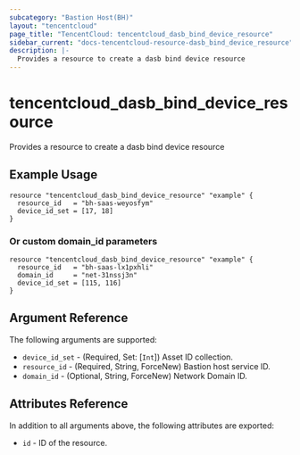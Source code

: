 ```yaml
---
subcategory: "Bastion Host(BH)"
layout: "tencentcloud"
page_title: "TencentCloud: tencentcloud_dasb_bind_device_resource"
sidebar_current: "docs-tencentcloud-resource-dasb_bind_device_resource"
description: |-
  Provides a resource to create a dasb bind device resource
---
```


# tencentcloud_dasb_bind_device_resource

Provides a resource to create a dasb bind device resource

## Example Usage

```hcl
resource "tencentcloud_dasb_bind_device_resource" "example" {
  resource_id   = "bh-saas-weyosfym"
  device_id_set = [17, 18]
}
```

### Or custom domain_id parameters

```hcl
resource "tencentcloud_dasb_bind_device_resource" "example" {
  resource_id   = "bh-saas-lx1pxhli"
  domain_id     = "net-31nssj3n"
  device_id_set = [115, 116]
}
```

## Argument Reference

The following arguments are supported:

* `device_id_set` - (Required, Set: [`Int`]) Asset ID collection.
* `resource_id` - (Required, String, ForceNew) Bastion host service ID.
* `domain_id` - (Optional, String, ForceNew) Network Domain ID.

## Attributes Reference

In addition to all arguments above, the following attributes are exported:

* `id` - ID of the resource.



